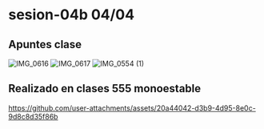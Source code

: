# sesion-04b 04/04

## Apuntes clase

![IMG_0616](https://github.com/user-attachments/assets/44f34e76-0161-4252-aa74-d290957bb4d6)
![IMG_0617](https://github.com/user-attachments/assets/87e3425f-0eb3-4900-ad49-9c6cf50c3b29)
![IMG_0554 (1)](https://github.com/user-attachments/assets/50d5d1c6-3d57-4ac8-bd0c-4930f754e0c7)

## Realizado en clases 555 monoestable
<https://github.com/user-attachments/assets/20a44042-d3b9-4d95-8e0c-9d8c8d35f86b>

##
